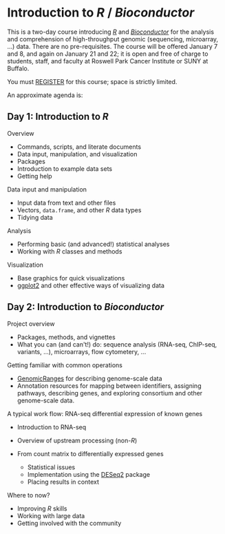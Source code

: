 # Introduction to _R_ / _Bioconductor_

This is a two-day course introducing _[R][]_ and _[Bioconductor][]_
for the analysis and comprehension of high-throughput genomic
(sequencing, microarray, ...) data. There are no pre-requisites. The
course will be offered January 7 and 8, and again on January 21 and
22; it is open and free of charge to students, staff, and faculty at
Roswell Park Cancer Institute or SUNY at Buffalo.

You must [REGISTER][] for this course; space is strictly limited.

An approximate agenda is:

## Day 1: Introduction to _R_

Overview

- Commands, scripts, and literate documents
- Data input, manipulation, and visualization
- Packages
- Introduction to example data sets
- Getting help

Data input and manipulation

- Input data from text and other files
- Vectors, `data.frame`, and other _R_ data types
- Tidying data

Analysis

- Performing basic (and advanced!) statistical analyses
- Working with _R_ classes and methods

Visualization

- Base graphics for quick visualizations
- [ggplot2][] and other effective ways of visualizing data

## Day 2: Introduction to _Bioconductor_

Project overview

- Packages, methods, and vignettes
- What you can (and can't!) do: sequence analysis (RNA-seq, ChIP-seq,
  variants, ...), microarrays, flow cytometery, ...

Getting familiar with common operations

- [GenomicRanges][] for describing genome-scale data
- Annotation resources for mapping between identifiers, assigning
  pathways, describing genes, and exploring consortium and other
  genome-scale data.

A typical work flow: RNA-seq differential expression of known genes

- Introduction to RNA-seq
- Overview of upstream processing (non-_R_)
- From count matrix to differentially expressed genes

    - Statistical issues
    - Implementation using the [DESeq2][] package
    - Placing results in context

Where to now?

- Improving _R_ skills
- Working with large data
- Getting involved with the community

[R]: https://r-project.org
[Bioconductor]: https://bioconductor.org
[REGISTER]: http://goo.gl/forms/rXL2rKYFDM
[ggplot2]: https://cran.r-project.org/package=ggplot2
[GenomicRanges]: https://bioconductor.org/packages/GenomicRanges
[DESeq2]: https://bioconductor.org/packages/DESeq2
